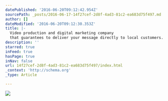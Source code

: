 ```yaml
---
datePublished: '2016-06-20T09:12:42.954Z'
sourcePath: _posts/2016-06-17-14f27cef-2d8f-4ad3-81c2-ea683d75f497.md
author: []
dateModified: '2016-06-20T09:12:30.353Z'
title: |-
  Video production and digital marketing company
  that guarantees to deliver your message directly to local customers.
description: ''
starred: true
inFeed: true
hasPage: true
inNav: false
url: 14f27cef-2d8f-4ad3-81c2-ea683d75f497/index.html
_context: 'http://schema.org'
_type: Article

---
```

![](https://imgflo.herokuapp.com/graph/vahj1ThiexotieMo/c92276eec4425abee55b9dbc47e3541f/croprotate.png?cropheight=1462&cropwidth=3840&degrees=0&input=https%3A%2F%2Fthe-grid-user-content.s3-us-west-2.amazonaws.com%2F6422295d-a9eb-418a-9939-afdd869682be.png&x=0&y=0)